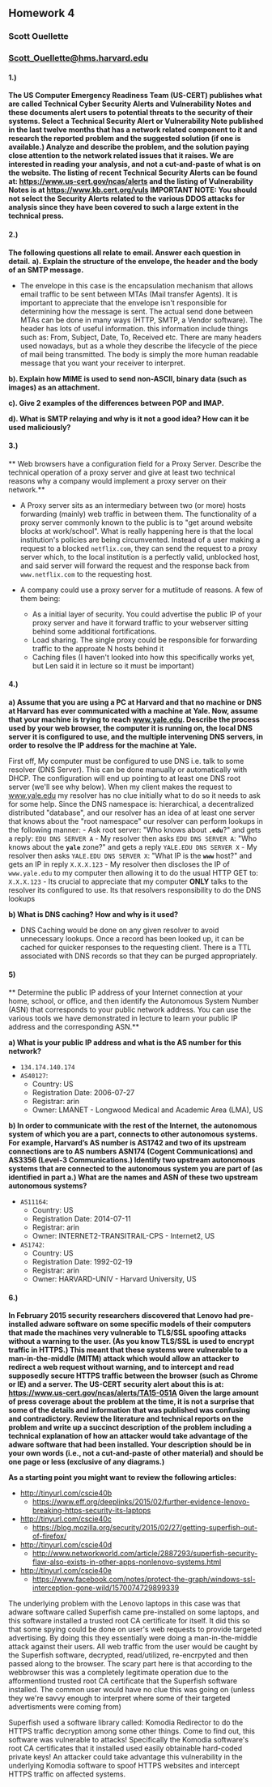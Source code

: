 ## Homework 4
### Scott Ouellette 
### Scott_Ouellette@hms.harvard.edu

#### 1.) 
**The US Computer Emergency Readiness Team (US-CERT) publishes what are called
Technical Cyber Security Alerts and Vulnerability Notes and these documents alert users to potential
threats to the security of their systems. Select a Technical Security Alert or Vulnerability Note published
in the last twelve months that has a network related component to it and research the reported problem
and the suggested solution (if one is available.) Analyze and describe the problem, and the solution
paying close attention to the network related issues that it raises. We are interested in reading your
analysis, and not a cut-and-paste of what is on the website. The listing of recent Technical Security Alerts
can be found at: https://www.us-cert.gov/ncas/alerts and the listing of Vulnerability Notes is at
https://www.kb.cert.org/vuls
IMPORTANT NOTE: You should not select the Security Alerts related to the various DDOS
attacks for analysis since they have been covered to such a large extent in the technical press.**

#### 2.) 
**The following questions all relate to email. Answer each question in detail.**
**a). Explain the structure of the envelope, the header and the body of an SMTP message.**
- The envelope in this case is the encapsulation mechanism that allows email traffic to be sent between MTAs (Mail transfer Agents). It is important to appreciate that the envelope isn't responsible for determining how the message is sent. The actual send done between MTAs can be done in many ways (HTTP, SMTP, a Vendor software). The header has lots of useful information. this information include things such as: From, Subject, Date, To, Received  etc. There are many headers used nowadays, but as a whole they describe the lifecycle of the piece of mail being transmitted. The body is simply the more human readable message that you want your receiver to interpret. 

**b). Explain how MIME is used to send non-ASCII, binary data (such as images) as an attachment.**

**c). Give 2 examples of the differences between POP and IMAP.**

**d). What is SMTP relaying and why is it not a good idea? How can it be used maliciously?**

#### 3.)
** Web browsers have a configuration field for a Proxy Server. Describe the technical
operation of a proxy server and give at least two technical reasons why a company would implement a
proxy server on their network.**

- A Proxy server sits as an intermediary between two (or more) hosts forwarding (mainly) web traffic in between them. The functionality of a proxy server commonly known to the public is to "get around website blocks at work/school". What is really happening here is that the local institution's policies are being circumvented. Instead of a user making a request to a blocked `netflix.com`, they can send the request to a proxy server which, to the local institution is a perfectly valid, unblocked host, and said server will forward the request and the response back from `www.netflix.com` to the requesting host.

- A company could use a proxy server for a mutlitude of reasons. A few of them being:
	- As a initial layer of security. You could advertise the public IP of your proxy server and have it forward traffic to your webserver sitting behind some additional fortifications.
	- Load sharing. The single proxy could be responsible for forwarding traffic to the approate N hosts behind it
	- Caching files (I haven't looked into how this specifically works yet, but Len said it in lecture so it must be important)

#### 4.)
**a) Assume that you are using a PC at Harvard and that no machine or DNS at Harvard
has ever communicated with a machine at Yale. Now, assume that your machine is trying to reach
www.yale.edu. Describe the process used by your web browser, the computer it is running on, the local
DNS server it is configured to use, and the multiple intervening DNS servers, in order to resolve the IP
address for the machine at Yale.**

First off, My computer must be configured to use DNS i.e. talk to some resolver (DNS Server). This can be done manually or automatically with DHCP. The configuration will end up pointing to at least one DNS root server (we'll see why below). When my client makes the request to www.yale.edu my resolver has no clue initially what to do so it needs to ask for some help. Since the DNS namespace is: hierarchical, a decentralized distributed "database", and our resolver has an idea of at least one server that knows about the "root namespace" our resolver can perform lookups in the following manner:
	- Ask root server: "Who knows about **`.edu`**?" and gets a reply: `EDU DNS SERVER A`
	- My resolver then asks `EDU DNS SERVER A`: "Who knows about the **`yale`** zone?" and gets a reply `YALE.EDU DNS SERVER X`
	- My resolver then asks `YALE.EDU DNS SERVER X`: "What IP is the **`www`** host?" and gets an IP in reply `X.X.X.123`
	- My resolver then discloses the IP of `www.yale.edu` to my computer then allowing it to do the usual HTTP GET to: `X.X.X.123`
	- Its crucial to appreciate that my computer **ONLY** talks to the resolver its configured to use. Its that resolvers responsibility to do the DNS lookups

**b) What is DNS caching? How and why is it used?**
- DNS Caching would be done on any given resolver to avoid unnecessary lookups. Once a record has been looked up, it can be cached for quicker responses to the requesting client. There is a TTL associated with DNS records so that they can be purged appropriately. 

#### 5) 
** Determine the public IP address of your Internet connection at your home, school, or
office, and then identify the Autonomous System Number (ASN) that corresponds to your public network
address. You can use the various tools we have demonstrated in lecture to learn your public IP address
and the corresponding ASN.**

**a) What is your public IP address and what is the AS number for this network?**
- `134.174.140.174`
- `AS40127`:
	- Country: US
	- Registration Date: 2006-07-27
	- Registrar: arin
	- Owner: LMANET - Longwood Medical and Academic Area (LMA), US

**b) In order to communicate with the rest of the Internet, the autonomous system of which you are a part,
connects to other autonomous systems. For example, Harvard’s AS number is AS1742 and two of its
upstream connections are to AS numbers ASN174 (Cogent Communications) and AS3356 (Level-3
Communications.)
Identify two upstream autonomous systems that are connected to the autonomous system you are
part of (as identified in part a.) What are the names and ASN of these two upstream autonomous
systems?**

- `AS11164`:
	- Country: US
	- Registration Date: 2014-07-11
	- Registrar: arin
	- Owner: INTERNET2-TRANSITRAIL-CPS - Internet2, US
- `AS1742`:
	- Country: US
	- Registration Date: 1992-02-19
	- Registrar: arin
	- Owner: HARVARD-UNIV - Harvard University, US

#### 6.) 
**In February 2015 security researchers discovered that Lenovo had pre-installed adware
software on some specific models of their computers that made the machines very vulnerable to TLS/SSL
spoofing attacks without a warning to the user. (As you know TLS/SSL is used to encrypt traffic in
HTTPS.) This meant that these systems were vulnerable to a man-in-the-middle (MITM) attack which
would allow an attacker to redirect a web request without warning, and to intercept and read supposedly
secure HTTPS traffic between the browser (such as Chrome or IE) and a server.
The US-CERT security alert about this is at:
https://www.us-cert.gov/ncas/alerts/TA15-051A
Given the large amount of press coverage about the problem at the time, it is not a surprise that some of
the details and information that was published was confusing and contradictory. Review the literature and
technical reports on the problem and write up a succinct description of the problem including a technical
explanation of how an attacker would take advantage of the adware software that had been installed.
Your description should be in your own words (i.e., not a cut-and-paste of other material) and should be
one page or less (exclusive of any diagrams.)**

**As a starting point you might want to review the following articles:**
- http://tinyurl.com/cscie40b
	- https://www.eff.org/deeplinks/2015/02/further-evidence-lenovo-breaking-https-security-its-laptops
- http://tinyurl.com/cscie40c
	- https://blog.mozilla.org/security/2015/02/27/getting-superfish-out-of-firefox/
- http://tinyurl.com/cscie40d
	- http://www.networkworld.com/article/2887293/superfish-security-flaw-also-exists-in-other-apps-nonlenovo-systems.html
- http://tinyurl.com/cscie40e
	- https://www.facebook.com/notes/protect-the-graph/windows-ssl-interception-gone-wild/1570074729899339

The underlying problem with the Lenovo laptops in this case was that adware software called Superfish came pre-installed on some laptops, and this software installed a trusted root CA certificate for itself. It did this so that some spying could be done on user's web requests to provide targeted advertising. By doing this they essentially were doing a man-in-the-middle attack against their users. All web traffic from the user would be caught by the Superfish software, decrypted, read/utilized, re-encrpyted and then passed along to the browser. The scary part here is that according to the webbrowser this was a completely legitimate operation due to the afformentiond trusted root CA certificate that the Superfish software installed. The common user would have no clue this was going on (unless they we're savvy enough to interpret where some of their targeted advertisments were coming from)

Superfish used a software library called: Komodia Redirector to do the HTTPS traffic decryption among some other things. Come to find out, this software was vulnerable to attacks! Specifically the Komodia software's root CA certificates that it installed used easily obtainable hard-coded private keys! An attacker could take advantage this vulnerability in the underlying Komodia software to spoof HTTPS websites and intercept HTTPS traffic on affected systems.

